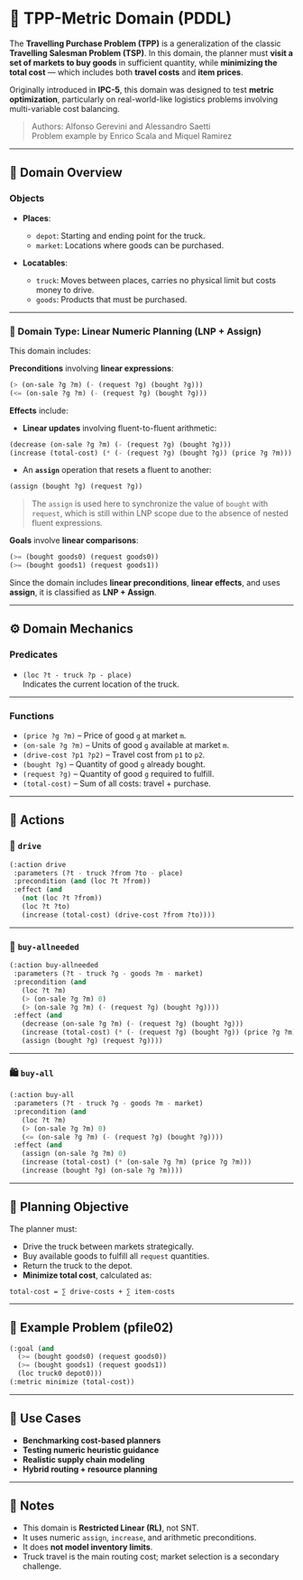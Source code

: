 # 🚛 TPP-Metric Domain (PDDL)

The **Travelling Purchase Problem (TPP)** is a generalization of the classic **Travelling Salesman Problem (TSP)**. In this domain, the planner must **visit a set of markets to buy goods** in sufficient quantity, while **minimizing the total cost** — which includes both **travel costs** and **item prices**.

Originally introduced in **IPC-5**, this domain was designed to test **metric optimization**, particularly on real-world-like logistics problems involving multi-variable cost balancing.

> Authors: Alfonso Gerevini and Alessandro Saetti  
> Problem example by Enrico Scala and Miquel Ramirez

---

## 📂 Domain Overview

### Objects

- **Places**:
  - `depot`: Starting and ending point for the truck.
  - `market`: Locations where goods can be purchased.

- **Locatables**:
  - `truck`: Moves between places, carries no physical limit but costs money to drive.
  - `goods`: Products that must be purchased.

---

### 🧮 Domain Type: Linear Numeric Planning (LNP + Assign)

This domain includes:

**Preconditions** involving **linear expressions**:
```lisp
(> (on-sale ?g ?m) (- (request ?g) (bought ?g)))
(<= (on-sale ?g ?m) (- (request ?g) (bought ?g)))
```

**Effects** include:
- **Linear updates** involving fluent-to-fluent arithmetic:
```lisp
(decrease (on-sale ?g ?m) (- (request ?g) (bought ?g)))
(increase (total-cost) (* (- (request ?g) (bought ?g)) (price ?g ?m)))
```
- An **`assign`** operation that resets a fluent to another:
```lisp
(assign (bought ?g) (request ?g))
```

> The `assign` is used here to synchronize the value of `bought` with `request`, which is still within LNP scope due to the absence of nested fluent expressions.

**Goals** involve **linear comparisons**:
```lisp
(>= (bought goods0) (request goods0))
(>= (bought goods1) (request goods1))
```

Since the domain includes **linear preconditions**, **linear effects**, and uses **assign**, it is classified as **LNP + Assign**.

---

## ⚙️ Domain Mechanics

### Predicates

- `(loc ?t - truck ?p - place)`  
  Indicates the current location of the truck.

---

### Functions

- `(price ?g ?m)` – Price of good `g` at market `m`.
- `(on-sale ?g ?m)` – Units of good `g` available at market `m`.
- `(drive-cost ?p1 ?p2)` – Travel cost from `p1` to `p2`.
- `(bought ?g)` – Quantity of good `g` already bought.
- `(request ?g)` – Quantity of good `g` required to fulfill.
- `(total-cost)` – Sum of all costs: travel + purchase.

---

## 🧪 Actions

### 🚚 `drive`

```lisp
(:action drive
 :parameters (?t - truck ?from ?to - place)
 :precondition (and (loc ?t ?from))
 :effect (and
   (not (loc ?t ?from))
   (loc ?t ?to)
   (increase (total-cost) (drive-cost ?from ?to))))
```

---

### 🛒 `buy-allneeded`

```lisp
(:action buy-allneeded
 :parameters (?t - truck ?g - goods ?m - market)
 :precondition (and
   (loc ?t ?m)
   (> (on-sale ?g ?m) 0)
   (> (on-sale ?g ?m) (- (request ?g) (bought ?g))))
 :effect (and
   (decrease (on-sale ?g ?m) (- (request ?g) (bought ?g)))
   (increase (total-cost) (* (- (request ?g) (bought ?g)) (price ?g ?m)))
   (assign (bought ?g) (request ?g))))
```

---

### 🛍️ `buy-all`

```lisp
(:action buy-all
 :parameters (?t - truck ?g - goods ?m - market)
 :precondition (and
   (loc ?t ?m)
   (> (on-sale ?g ?m) 0)
   (<= (on-sale ?g ?m) (- (request ?g) (bought ?g))))
 :effect (and
   (assign (on-sale ?g ?m) 0)
   (increase (total-cost) (* (on-sale ?g ?m) (price ?g ?m)))
   (increase (bought ?g) (on-sale ?g ?m))))
```

---

## 🎯 Planning Objective

The planner must:

- Drive the truck between markets strategically.
- Buy available goods to fulfill all `request` quantities.
- Return the truck to the depot.
- **Minimize total cost**, calculated as:

```
total-cost = ∑ drive-costs + ∑ item-costs
```

---

## 📄 Example Problem (pfile02)

```lisp
(:goal (and
  (>= (bought goods0) (request goods0))
  (>= (bought goods1) (request goods1))
  (loc truck0 depot0)))
(:metric minimize (total-cost))
```

---

## 🧾 Use Cases

- **Benchmarking cost-based planners**
- **Testing numeric heuristic guidance**
- **Realistic supply chain modeling**
- **Hybrid routing + resource planning**

---

## 🧩 Notes

- This domain is **Restricted Linear (RL)**, not SNT.
- It uses numeric `assign`, `increase`, and arithmetic preconditions.
- It does **not model inventory limits**.
- Truck travel is the main routing cost; market selection is a secondary challenge.

